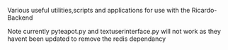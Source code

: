 Various useful utilities,scripts and applications for use with the Ricardo-Backend

Note currently pyteapot.py and textuserinterface.py will not work as they havent been updated to remove the redis dependancy